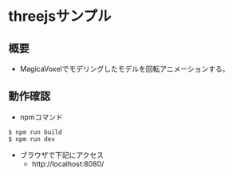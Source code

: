 # threejsサンプル

## 概要
* MagicaVoxelでモデリングしたモデルを回転アニメーションする。

## 動作確認

* npmコマンド

```
$ npm run build
$ npm run dev
```

* ブラウザで下記にアクセス
  * http://localhost:8080/

